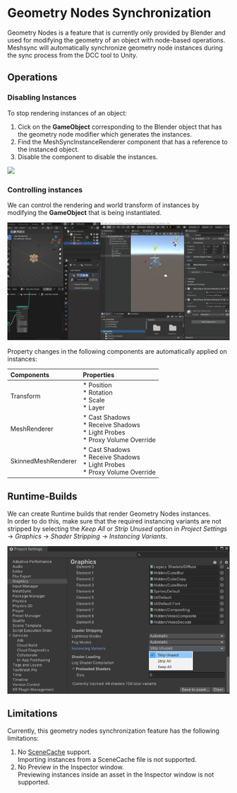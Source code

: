 # Geometry Nodes Synchronization

Geometry Nodes is a feature that is currently only provided by Blender and 
used for modifying the geometry of an object with node-based operations.  
Meshsync will automatically synchronize geometry node instances during the sync process
from the DCC tool to Unity.

## Operations

### Disabling Instances

To stop rendering instances of an object:
1. Cick on the **GameObject** corresponding to the Blender object that has the geometry node modifier which generates the instances. 
2. Find the MeshSyncInstanceRenderer component that has a reference to the instanced object. 
3. Disable the component to disable the instances.

![](images/GeometryNodesDisable.gif)

### Controlling instances

We can control the rendering and world transform of instances by modifying the **GameObject** that 
is being instantiated.

![Menu](images/GeometryNodesMove.gif)

Property changes in the following components are automatically applied on instances:

|**Components** |**Properties** |
|:---                 |:---|
| Transform           | * Position <br/> * Rotation <br/> * Scale <br/> * Layer|
| MeshRenderer        | * Cast Shadows  <br/> * Receive Shadows <br/> * Light Probes <br/> * Proxy Volume Override|
| SkinnedMeshRenderer | * Cast Shadows <br/> * Receive Shadows <br/> * Light Probes <br/> * Proxy Volume Override|

## Runtime-Builds

We can create Runtime builds that render Geometry Nodes instances.      
In order to do this, make sure that the required instancing variants are not stripped by 
selecting the _Keep All_ or _Strip Unused_ option in _Project Settings_ &rarr; _Graphics_ &rarr; _Shader Stripping_ &rarr; _Instancing Variants_.

![](images/ProjectSettingsInstancingVariants.png)

## Limitations

Currently, this geometry nodes synchronization feature has the following limitations:
1. No [SceneCache](SceneCache.md) support.    
   Importing instances from a SceneCache file is not supported.
2. No Preview in the Inspector window.   
   Previewing instances inside an asset in the Inspector window is not supported.   
